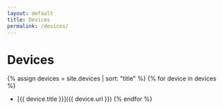 ```yaml
---
layout: default
title: Devices
permalink: /devices/
---
```


# Devices

{% assign devices = site.devices | sort: "title" %}
{% for device in devices %}
* [{{ device.title }}]({{ device.url }})
{% endfor %} 